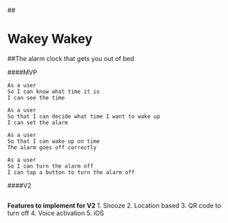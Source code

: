 ##<h1>Wakey Wakey</h1>
##The alarm clock that gets you out of bed

####MVP
```
As a user
So I can know what time it is
I can see the time
```
```
As a user
So that I can decide what time I want to wake up
I can set the alarm
```
```
As a user
So that I can wake up on time
The alarm goes off correctly
```
```
As a user
So I can turn the alarm off
I can tap a button to turn the alarm off
```

####V2
```
```
**Features to implement for V2**
    1. Snooze
    2. Location based
    3. QR code to turn off
    4. Voice activation
    5. iOS
```
